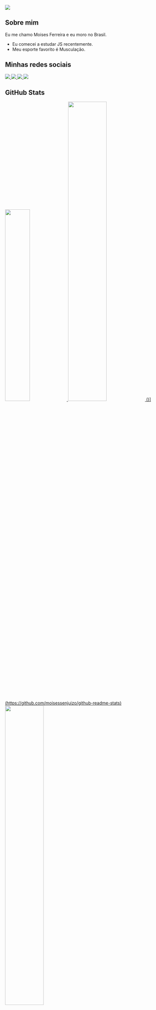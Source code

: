 ![](https://komarev.com/ghpvc/?username=mooisessenjuizo&style=for-the-badge-square) [](https://github.com/mooisessenjuizo)
## Sobre mim
Eu me chamo Moises Ferreira e eu moro no Brasil.
- Eu comecei a estudar JS recentemente.
- Meu esporte favorito é Musculação.

## Minhas redes sociais 
<a href="https://www.linkedin.com/in/moisessenju/">
    <img src="https://img.shields.io/badge/linkedin-%230077B5?style=for-the-badge&logo=linkedin&logoColor=white&color=8213d6" />
<a href="https://discord.com/users/Senjuizo#5390/">
    <img src="https://img.shields.io/badge/discord-%230077B5?style=for-the-badge&logo=discord&logoColor=white&color=8213d6" />
</a>
<a href="mailto:moises.izuna22@gmail.com">
    <img src="https://img.shields.io/badge/email-%230077B5?style=for-the-badge&logo=gmail&logoColor=white&color=8213d6" />
</a>
<a href="https://www.instagram.com/moisessenjuizo/">
    <img src="https://img.shields.io/badge/instagram-%230077B5?style=for-the-badge&logo=instagram&logoColor=white&color=8213d6" />
</a>





 ## GitHub Stats   
 <a href="https://github.com/moisessenjuizo/moisessenjuizo">
  <img width="40%" src="https://github-readme-stats-eight-theta.vercel.app/api/top-langs/?username=moisessenjuizo&layout=compact&langs_count=8&theme=dark&hide=css,scss"/>
  <img width="50%" src="https://github-readme-stats.vercel.app/api?username=moisessenjuizo&show_icons=true&theme=dark&include_all_commits=true&count_private=true&number_format=long"/>
  ()](https://github.com/moisessenjuizo/github-readme-stats)
  <img width="50%" src="https://github-readme-stats.vercel.app/api?username=moisessenjuizo&show_icons=true&theme=dark&include_all_commits=true&count_private=true&number_format=long](https://github-readme-stats.vercel.app/api/top-langs/?username=moisessenjuizo&layout=compact)"/>

</a>
